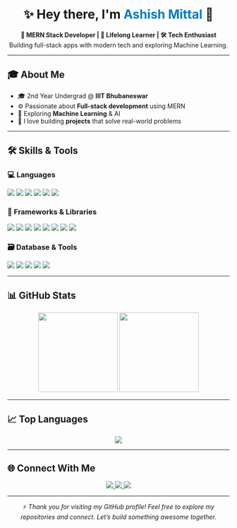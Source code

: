 <h1 align="center">✨ Hey there, I'm <span style="color:#007acc;">Ashish Mittal</span> 👋</h1>

<p align="center">
  <strong>🚀 MERN Stack Developer | 🌱 Lifelong Learner | 🛠️ Tech Enthusiast</strong><br/>
  Building full-stack apps with modern tech and exploring Machine Learning.
</p>

---

## 🎓 About Me

- 🎓 2nd Year Undergrad @ **IIIT Bhubaneswar**
- ⚙️ Passionate about **Full-stack development** using MERN
- 🤖 Exploring **Machine Learning** & AI
- 🧠 I love building **projects** that solve real-world problems

---

## 🛠️ Skills & Tools

### 💻 Languages
<p>
  <img src="https://img.shields.io/badge/JavaScript-F7DF1E?style=flat-square&logo=javascript&logoColor=black"/>
  <img src="https://img.shields.io/badge/TypeScript-3178C6?style=flat-square&logo=typescript&logoColor=white"/>
  <img src="https://img.shields.io/badge/Python-3776AB?style=flat-square&logo=python&logoColor=white"/>
  <img src="https://img.shields.io/badge/C++-00599C?style=flat-square&logo=c%2B%2B&logoColor=white"/>
  <img src="https://img.shields.io/badge/HTML5-E34F26?style=flat-square&logo=html5&logoColor=white"/>
  <img src="https://img.shields.io/badge/CSS3-1572B6?style=flat-square&logo=css3&logoColor=white"/>
</p>

### 🚀 Frameworks & Libraries
<p>
  <img src="https://img.shields.io/badge/React-61DAFB?style=flat-square&logo=react&logoColor=black"/>
  <img src="https://img.shields.io/badge/Next.js-000000?style=flat-square&logo=next.js&logoColor=white"/>
  <img src="https://img.shields.io/badge/Node.js-339933?style=flat-square&logo=node.js&logoColor=white"/>
  <img src="https://img.shields.io/badge/Express-000000?style=flat-square&logo=express&logoColor=white"/>
  <img src="https://img.shields.io/badge/Mongoose-880000?style=flat-square&logo=mongoose&logoColor=white"/>
  <img src="https://img.shields.io/badge/TailwindCSS-38B2AC?style=flat-square&logo=tailwind-css&logoColor=white"/>
  <img src="https://img.shields.io/badge/shadcn/ui-1E1E1E?style=flat-square&logoColor=white"/>
  <img src="https://img.shields.io/badge/Bootstrap-7952B3?style=flat-square&logo=bootstrap&logoColor=white"/>
</p>

### 🗃️ Database & Tools
<p>
  <img src="https://img.shields.io/badge/MongoDB-47A248?style=flat-square&logo=mongodb&logoColor=white"/>
  <img src="https://img.shields.io/badge/GitHub-181717?style=flat-square&logo=github&logoColor=white"/>
  <img src="https://img.shields.io/badge/VS_Code-0078D4?style=flat-square&logo=visual-studio-code&logoColor=white"/>
  <img src="https://img.shields.io/badge/Postman-FF6C37?style=flat-square&logo=postman&logoColor=white"/>
  <img src="https://img.shields.io/badge/Vercel-000000?style=flat-square&logo=vercel&logoColor=white"/>
</p>

---

## 📊 GitHub Stats

<p align="center">
  <img src="https://github-readme-stats.vercel.app/api?username=aashish-mitt96&show_icons=true&count_private=true&hide=prs,issues&theme=github_dark" height="180"/>
  <img src="https://github-readme-streak-stats.herokuapp.com/?user=aashish-mitt96&theme=github-dark&hide_border=true" height="180"/>
</p>

---

## 📈 Top Languages

<p align="center">
  <img src="https://github-readme-stats.vercel.app/api/top-langs/?username=aashish-mitt96&layout=compact&theme=github_dark&langs_count=10"/>
</p>

---

## 🌐 Connect With Me

<p align="center">
  <a href="https://www.linkedin.com/in/ashish-mittal-184b61313/" target="_blank">
    <img src="https://img.shields.io/badge/LinkedIn-0077B5?style=flat-square&logo=linkedin&logoColor=white"/>
  </a>
  <a href="https://my-space-portfolio-website.vercel.app/" target="_blank">
    <img src="https://img.shields.io/badge/Portfolio-000000?style=flat-square&logo=vercel&logoColor=white"/>
  </a>
  <a href="mailto:aashishrbmittal@gmail.com">
    <img src="https://img.shields.io/badge/Email-D14836?style=flat-square&logo=gmail&logoColor=white"/>
  </a>
</p>

---

<p align="center">
  ⚡ <em>Thank you for visiting my GitHub profile! Feel free to explore my repositories and connect. Let’s build something awesome together.</em>
</p> 
